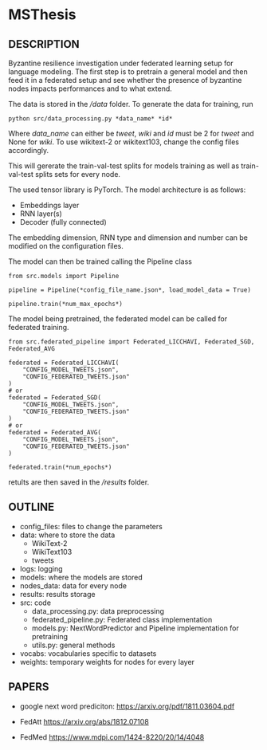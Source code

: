 # MSThesis

## DESCRIPTION

Byzantine resilience investigation under federated learning setup for language modeling.
The first step is to pretrain a general model and then feed it in a federated setup and see whether the presence of byzantine nodes impacts performances and to what extend.

The data is stored in the */data* folder. To generate the data for training, run

```
python src/data_processing.py *data_name* *id*
``` 
Where *data_name* can either be *tweet*, *wiki* and *id* must be 2 for *tweet* and None for *wiki*. To use wikitext-2 or wikitext103, change the config files accordingly.

This will gererate the train-val-test splits for models training as well as train-val-test splits sets for every node.

The used tensor library is PyTorch. The model architecture is as follows:

- Embeddings layer
- RNN layer(s)
- Decoder (fully connected)

The embedding dimension, RNN type and dimension and number can be modified on the configuration files.

The model can then be trained calling the Pipeline class

```
from src.models import Pipeline

pipeline = Pipeline(*config_file_name.json*, load_model_data = True)

pipeline.train(*num_max_epochs*)
```

The model being pretrained, the federated model can be called for federated training.

```
from src.federated_pipeline import Federated_LICCHAVI, Federated_SGD, Federated_AVG

federated = Federated_LICCHAVI(
    "CONFIG_MODEL_TWEETS.json",
    "CONFIG_FEDERATED_TWEETS.json"
)
# or
federated = Federated_SGD(
    "CONFIG_MODEL_TWEETS.json",
    "CONFIG_FEDERATED_TWEETS.json"
)
# or 
federated = Federated_AVG(
    "CONFIG_MODEL_TWEETS.json",
    "CONFIG_FEDERATED_TWEETS.json"
)

federated.train(*num_epochs*)
```
retults are then saved in the */results* folder.

## OUTLINE

- config_files: files to change the parameters
- data: where to store the data
  - WikiText-2
  - WikiText103
  - tweets
- logs: logging
- models: where the models are stored
- nodes_data: data for every node
- results: results storage
- src: code
  - data_processing.py: data preprocessing
  - federated_pipeline.py: Federated class implementation
  - models.py: NextWordPredictor and Pipeline implementation for pretraining
  - utils.py: general methods
- vocabs: vocabularies specific to datasets
- weights: temporary weights for nodes for every layer

## PAPERS

- google next word prediciton:
https://arxiv.org/pdf/1811.03604.pdf

- FedAtt
https://arxiv.org/abs/1812.07108

- FedMed
https://www.mdpi.com/1424-8220/20/14/4048